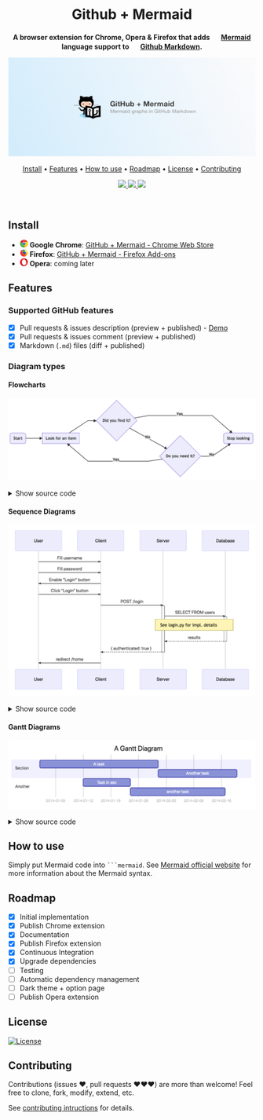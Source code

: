 <div align="center">
  <h1>
    Github + Mermaid  
  </h1>

  <p>
    <strong>
      A browser extension for Chrome, Opera & Firefox that adds
      <img src="https://mermaidjs.github.io/gitbook/images/favicon.ico" width="16" height="16"/>
      <a href="https://mermaidjs.github.io" target="_blank">Mermaid</a>
      language support to
      <img src="https://github.githubassets.com/favicon.ico" width="16" height="16"/>
      <a href="https://guides.github.com/features/mastering-markdown/" target="_blank">Github Markdown</a>.
    </strong>
  </p>
</div>

<div align="center">
  <img src="./resources/chrome-promo/marquee.png" alt="Extension Boilerplate"/>

  <p align="center">
    <a href="#install">Install</a> •
    <a href="#features">Features</a> •
    <a href="#how-to-use">How to use</a> •
    <a href="#roadmap">Roadmap</a> •
    <a href="#license">License</a> •
    <a href="#contributing">Contributing</a>
  </p>

  <p class="center">
    <a href="https://travis-ci.com/BackMarket/github-mermaid-extension" target="_blank">
      <img src="https://travis-ci.com/BackMarket/github-mermaid-extension.svg?branch=master"/>
    </a>
    <a href="https://david-dm.org/BackMarket/github-mermaid-extension">
      <img src="https://img.shields.io/david/BackMarket/github-mermaid-extension.svg"/>
    </a>
    <a href="https://david-dm.org/BackMarket/github-mermaid-extension#info=devDependencies">
      <img src="https://img.shields.io/david/dev/BackMarket/github-mermaid-extension.svg"/>
    </a>
  </p>
</div>
<br>

## Install

- <img height="16" src="./resources/icons/chrome.svg"> **Google Chrome**: [GitHub + Mermaid - Chrome Web Store](https://chrome.google.com/webstore/detail/github-%20-mermaid/goiiopgdnkogdbjmncgedmgpoajilohe)
- <img height="16" src="./resources/icons/firefox.svg"> **Firefox**: [GitHub + Mermaid - Firefox Add-ons](https://addons.mozilla.org/en-GB/firefox/addon/github-mermaid/)
- <img height="16" src="./resources/icons/opera.svg"> **Opera**: coming later

## Features

### Supported GitHub features

- [x] Pull requests & issues description (preview + published) - [Demo](https://github.com/BackMarket/github-mermaid-extension/issues/1)
- [x] Pull requests & issues comment (preview + published)
- [x] Markdown (`.md`) files (diff + published)

### Diagram types

#### Flowcharts

![Flowchart example](/resources/screenshots/flowchart.png)

<details>
  <summary>Show source code</summary>

  ```
  ```mermaid
  graph LR

  A(Start)

  A --> B[Look for an item]

  B --> C{Did you find it?}
  C -->|Yes| D(Stop looking)
  C -->|No| E{Do you need it?}
  E -->|Yes| B
  E -->|No| D
  ```
</details>

#### Sequence Diagrams

![Sequence Diagram example](/resources/screenshots/sequence-diagram.png)

<details>
  <summary>Show source code</summary>

  ```
  ```mermaid
  sequenceDiagram
  participant U as User
  participant C as Client
  participant S as Server
  participant DB as Database

  U ->> C: Fill username
  U ->> C: Fill password
  C ->> U: Enable "Login" button
  U ->> C: Click "Login" button
  C ->>+ S: POST /login
  S ->>+ DB: SELECT FROM users
  Note over S,DB: See login.py for impl. details
  DB -->>- S: results
  S -->>- C: { authenticated: true }
  C ->> U: redirect /home
  ```
</details>

#### Gantt Diagrams

![Gantt Diagram example](/resources/screenshots/gantt-diagram.png)

<details>
  <summary>Show source code</summary>

  ```
  ```mermaid
  gantt
      title A Gantt Diagram
      dateFormat  YYYY-MM-DD
      section Section
      A task           :a1, 2014-01-01, 30d
      Another task     :after a1  , 20d
      section Another
      Task in sec      :2014-01-12  , 12d
      another task      : 24d
  ```
</details>

## How to use

Simply put Mermaid code into <code>```mermaid</code>. See
[Mermaid official website](https://mermaidjs.github.io/gantt.html) for more
information about the Mermaid syntax.

## Roadmap

- [x] Initial implementation
- [x] Publish Chrome extension
- [x] Documentation
- [x] Publish Firefox extension
- [x] Continuous Integration
- [x] Upgrade dependencies
- [ ] Testing
- [ ] Automatic dependency management
- [ ] Dark theme + option page
- [ ] Publish Opera extension

## License

[![License](https://img.shields.io/github/license/BackMarket/github-mermaid-extension.svg)](/LICENSE.md)

## Contributing

Contributions (issues ♥, pull requests ♥♥♥) are more than welcome! Feel free to clone, fork, modify, extend, etc.

See [contributing intructions](/CONTRIBUTING.md) for details.
